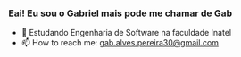 ### Eai! Eu sou o Gabriel mais pode me chamar de Gab

- 🌱 Estudando Engenharia de Software na faculdade Inatel
- 📫 How to reach me: gab.alves.pereira30@gmail.com
